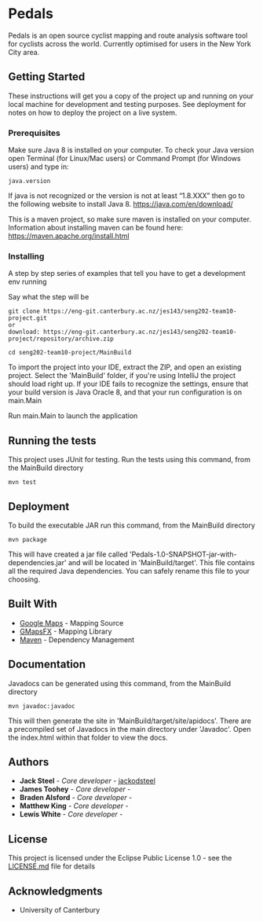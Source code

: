 # Pedals

Pedals is an open source cyclist mapping and route analysis software tool for cyclists across the world. Currently optimised for users in the New York City area.

## Getting Started

These instructions will get you a copy of the project up and running on your local machine for development and testing purposes. See deployment for notes on how to deploy the project on a live system.

### Prerequisites

Make sure Java 8 is installed on your computer. To check your Java version open Terminal (for Linux/Mac users) or Command Prompt (for Windows users) and type in:
```
java.version
```
If java is not recognized or the version is not at least “1.8.XXX” then go to the following website to install Java 8.
https://java.com/en/download/

This is a maven project, so make sure maven is installed on your
computer. Information about installing maven can be found here:
https://maven.apache.org/install.html


### Installing

A step by step series of examples that tell you have to get a development env running

Say what the step will be

```
git clone https://eng-git.canterbury.ac.nz/jes143/seng202-team10-project.git
or
download: https://eng-git.canterbury.ac.nz/jes143/seng202-team10-project/repository/archive.zip
```
```
cd seng202-team10-project/MainBuild
```


To import the project into your IDE, extract the ZIP, and open an existing project.
Select the 'MainBuild' folder, if you're using IntelliJ the project should load right up.
If your IDE fails to recognize the settings, ensure that your build version is Java Oracle 8, and that your run configuration is on main.Main


Run main.Main to launch the application

## Running the tests

This project uses JUnit for testing. Run the tests using this command, from the MainBuild directory

```
mvn test
```

## Deployment

To build the executable JAR run this command, from the MainBuild directory
```
mvn package
```
This will have created a jar file called 
'Pedals-1.0-SNAPSHOT-jar-with-dependencies.jar' and will be located in 
'MainBuild/target'. This file contains all the required Java dependencies. You can safely rename this file to your choosing.

## Built With

* [Google Maps](https://developers.google.com/maps/web/) - Mapping Source
* [GMapsFX](https://github.com/rterp/GMapsFX/) - Mapping Library
* [Maven](https://maven.apache.org/) - Dependency Management

## Documentation

Javadocs can be generated using this command, from the MainBuild directory
```
mvn javadoc:javadoc
```
This will then generate the site in 'MainBuild/target/site/apidocs'.
There are a precompiled set of Javadocs in the main directory under 'Javadoc'. Open the index.html within that folder to view the docs.

## Authors

* **Jack Steel** - *Core developer* - [jackodsteel](http://github.com/jackodsteel)
* **James Toohey** - *Core developer* - []()
* **Braden Alsford** - *Core developer* - []()
* **Matthew King** - *Core developer* - []()
* **Lewis White** - *Core developer* - []()

## License

This project is licensed under the Eclipse Public License 1.0 - see the [LICENSE.md](LICENCE.md) file for details

## Acknowledgments

* University of Canterbury
